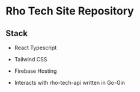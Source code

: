 # Rho Tech Site Repository

## Stack

* React Typescript
* Tailwind CSS
* Firebase Hosting

* Interacts with rho-tech-api written in Go-Gin